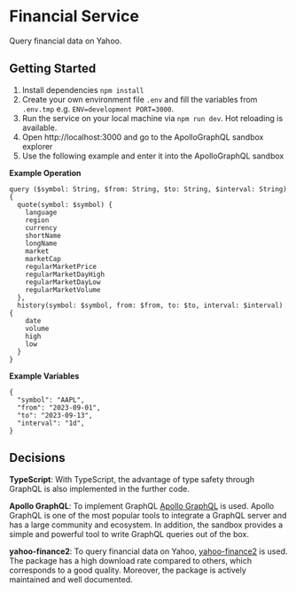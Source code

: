 # Financial Service

Query financial data on Yahoo.

## Getting Started

1. Install dependencies `npm install`
2. Create your own environment file `.env` and fill the variables from `.env.tmp` e.g. `ENV=development PORT=3000`.
3. Run the service on your local machine via `npm run dev`. Hot reloading is available.
4. Open http://localhost:3000 and go to the ApolloGraphQL sandbox explorer
5. Use the following example and enter it into the ApolloGraphQL sandbox

**Example Operation**
```
query ($symbol: String, $from: String, $to: String, $interval: String) {
  quote(symbol: $symbol) {
    language
    region
    currency
    shortName
    longName
    market
    marketCap
    regularMarketPrice
    regularMarketDayHigh
    regularMarketDayLow
    regularMarketVolume
  },
  history(symbol: $symbol, from: $from, to: $to, interval: $interval) {
    date
    volume
    high
    low
  }
}
```

**Example Variables**
```
{
  "symbol": "AAPL",
  "from": "2023-09-01",
  "to": "2023-09-13",
  "interval": "1d",
}
```

## Decisions

**TypeScript**: With TypeScript, the advantage of type safety through GraphQL is also implemented in the further code.

**Apollo GraphQL**: To implement GraphQL [Apollo GraphQL](https://www.npmjs.com/package/@apollo/server) is used. Apollo GraphQL is one of the most popular tools to integrate a GraphQL server and has a large community and ecosystem. In addition, the sandbox provides a simple and powerful tool to write GraphQL queries out of the box. 

**yahoo-finance2**: To query financial data on Yahoo, [yahoo-finance2](https://www.npmjs.com/package/yahoo-finance2) is used. The package has a high download rate compared to others, which corresponds to a good quality. Moreover, the package is actively maintained and well documented. 
